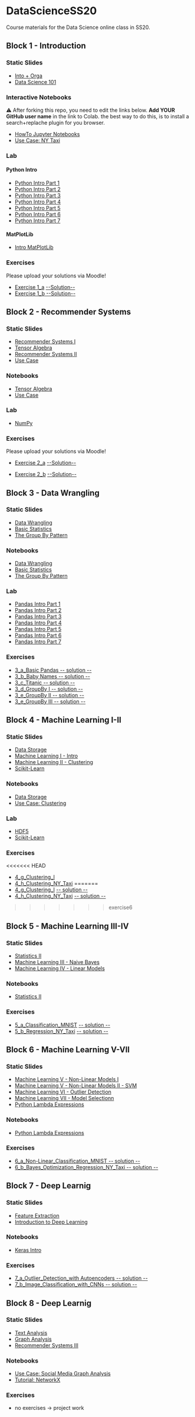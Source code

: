 # DataScienceSS20
Course materials for the Data Science online class in SS20.

## Block 1 - Introduction
### Static Slides
* [Into + Orga](Slides/01_a_Intro_and_Orga.pdf)
* [Data Science 101](Slides/01_b_Data_Science_101.pdf)

### Interactive Notebooks
:warning: After forking this repo, you need to edit the links below. **Add YOUR GitHub user name** in the link to Colab. the  best way to do this, is to install a search+replache plugin for you browser.

* [HowTo Jupyter Notebooks](https://colab.research.google.com/github/anakinsbrn/DataScienceSS20/blob/master/Notebooks/01_a_Jupyter-Intro.ipynb)
* [Use Case: NY Taxi](https://colab.research.google.com/github/anakinsbrn/DataScienceSS20/blob/master/Notebooks/01_b_UseCase_NY_Taxi.ipynb)

### Lab
#### Python Intro
* [Python Intro Part 1](https://colab.research.google.com/github/anakinsbrn/DataScienceSS20/blob/master/Notebooks/01_c_Python-Intro/01_variables.ipynb)
* [Python Intro Part 2](https://colab.research.google.com/github/anakinsbrn/DataScienceSS20/blob/master/Notebooks/01_c_Python-Intro/02_strings.ipynb)
* [Python Intro Part 3](https://colab.research.google.com/github/anakinsbrn/DataScienceSS20/blob/master/Notebooks/01_c_Python-Intro/03_data_structures.ipynb)
* [Python Intro Part 4](https://colab.research.google.com/github/anakinsbrn/DataScienceSS20/blob/master/Notebooks/01_c_Python-Intro/04_control_flow.ipynb)
* [Python Intro Part 5](https://colab.research.google.com/github/anakinsbrn/DataScienceSS20/blob/master/Notebooks/01_c_Python-Intro/05_functions.ipynb)
* [Python Intro Part 6](https://colab.research.google.com/github/anakinsbrn/DataScienceSS20/blob/master/Notebooks/01_c_Python-Intro/06_classes.ipynb)
* [Python Intro Part 7](https://colab.research.google.com/github/anakinsbrn/DataScienceSS20/blob/master/Notebooks/01_c_Python-Intro/07_modules.ipynb)
#### MatPlotLib
* [Intro MatPlotLib](https://colab.research.google.com/github/anakinsbrn/DataScienceSS20/blob/master/Notebooks/01_d_MatplotLib-Intro/Matplotlib-Intro.ipynb)

### Exercises
Please upload your solutions via Moodle!
* [Exercise 1_a](https://colab.research.google.com/github/anakinsbrn/DataScienceSS20/blob/master/Exercises/1_a_Python.ipynb) [--Solution--](https://colab.research.google.com/github/anakinsbrn/DataScienceSS20/blob/master/Exercises/1_a_Solution.ipynb)
* [Exercise 1_b](https://colab.research.google.com/github/anakinsbrn/DataScienceSS20/blob/master/Exercises/1_b_MatplotLib.ipynb)[ --Solution--](https://colab.research.google.com/github/anakinsbrn/DataScienceSS20/blob/master/Exercises/1_b-Solution.ipynb)

## Block 2 - Recommender Systems

### Static Slides
* [Recommender Systems I](Slides/02_a_Recommender_Systems_I.pdf)
* [Tensor Algebra](Slides/02_b_Tensor_Algebra.pdf )
* [Recommender Systems II](Slides/02_c_Recommender_Systems_II.pdf)
* [Use Case](Slides/02_d_Use_Case_Recommender_System.pdf)

### Notebooks
* [Tensor Algebra](https://colab.research.google.com/github/anakinsbrn/DataScienceSS20/blob/master/Notebooks/02_b_Tensor_Algebra.ipynb)
* [Use Case](https://colab.research.google.com/github/anakinsbrn/DataScienceSS20/blob/master/Notebooks/02_c_UseCase_RecommendationSystems.ipynb)

### Lab
* [NumPy](https://colab.research.google.com/github/anakinsbrn/DataScienceSS20/blob/master/Notebooks/02_d_Numpy.ipynb)


### Exercises
Please upload your solutions via Moodle!
* [Exercise 2_a](https://colab.research.google.com/github/anakinsbrn/DataScienceSS20/blob/master/Exercises/2_a_Numpy.ipynb) [--Solution--](https://colab.research.google.com/github/anakinsbrn/DataScienceSS20/blob/master/Exercises/2_a_Solution.ipynb)

* [Exercise 2_b](https://colab.research.google.com/github/anakinsbrn/DataScienceSS20/blob/master/Exercises/2_b_Recommender_SVD.ipynb) [--Solution--](https://colab.research.google.com/github/anakinsbrn/DataScienceSS20/blob/master/Exercises/2_b-Solution.ipynb)


## Block 3 - Data Wrangling

### Static Slides
* [Data Wrangling](Slides/03_a_Data_Wrangling.pdf)
* [Basic Statistics](Slides/03_b_Basic_Statistics.pdf)
* [The Group By Pattern](Slides/03_c_Group_By.pdf)


### Notebooks
* [Data Wrangling](https://colab.research.google.com/github/anakinsbrn/DataScienceSS20/blob/master/Notebooks/3_a_Data_Wrangling.ipynb)
* [Basic Statistics](https://colab.research.google.com/github/anakinsbrn/DataScienceSS20/blob/master/Notebooks/3_b_Basic_Statistics.ipynb)
* [The Group By Pattern](https://colab.research.google.com/github/anakinsbrn/DataScienceSS20/blob/master/Notebooks/3_c_GroupBy.ipynb)

### Lab
* [Pandas Intro Part 1](https://colab.research.google.com/github/anakinsbrn/DataScienceSS20/blob/master/Notebooks/03_c_Pandas-Intro/pandas_01.ipynb)
* [Pandas Intro Part 2](https://colab.research.google.com/github/anakinsbrn/DataScienceSS20/blob/master/Notebooks/03_c_Pandas-Intro/pandas_02.ipynb)
* [Pandas Intro Part 3](https://colab.research.google.com/github/anakinsbrn/DataScienceSS20/blob/master/Notebooks/03_c_Pandas-Intro/pandas_03.ipynb)
* [Pandas Intro Part 4](https://colab.research.google.com/github/anakinsbrn/DataScienceSS20/blob/master/Notebooks/03_c_Pandas-Intro/pandas_04.ipynb)
* [Pandas Intro Part 5](https://colab.research.google.com/github/anakinsbrn/DataScienceSS20/blob/master/Notebooks/03_c_Pandas-Intro/pandas_05.ipynb)
* [Pandas Intro Part 6](https://colab.research.google.com/github/anakinsbrn/DataScienceSS20/blob/master/Notebooks/03_c_Pandas-Intro/pandas_06.ipynb)
* [Pandas Intro Part 7](https://colab.research.google.com/github/anakinsbrn/DataScienceSS20/blob/master/Notebooks/03_c_Pandas-Intro/pandas_07.ipynb)

### Exercises
* [3_a_Basic Pandas](https://colab.research.google.com/github/anakinsbrn/DataScienceSS20/blob/master/Exercises/3_a_Basic_Pandas.ipynb)[ -- solution --](https://colab.research.google.com/github/anakinsbrn/DataScienceSS20/blob/master/Exercises/3_a_solution.ipynb)
* [3_b_Baby Names](https://colab.research.google.com/github/anakinsbrn/DataScienceSS20/blob/master/Exercises/3_b_Baby_Names.ipynb)[ -- solution --](https://colab.research.google.com/github/anakinsbrn/DataScienceSS20/blob/master/Exercises/3_b_solution.ipynb)
* [3_c_Titanic](https://colab.research.google.com/github/anakinsbrn/DataScienceSS20/blob/master/Exercises/3_c_Titanic.ipynb )[ -- solution --](https://colab.research.google.com/github/anakinsbrn/DataScienceSS20/blob/master/Exercises/3_c_solution.ipynb)
* [3_d_GroupBy I](https://colab.research.google.com/github/anakinsbrn/DataScienceSS20/blob/master/Exercises/3_d_GroupBy_I.ipynb)[ -- solution -- ](https://colab.research.google.com/github/anakinsbrn/DataScienceSS20/blob/master/Exercises/3_d_solution.ipynb)
* [3_e_GroupBy II](https://colab.research.google.com/github/anakinsbrn/DataScienceSS20/blob/master/Exercises/3_e_GroupBy_II.ipynb)[ -- solution --](https://colab.research.google.com/github/anakinsbrn/DataScienceSS20/blob/master/Exercises/3_e_solution.ipynb)
* [3_e_GroupBy III](https://colab.research.google.com/github/anakinsbrn/DataScienceSS20/blob/master/Exercises/3_f_GroupBy_II.ipynb)[ -- solution --](https://colab.research.google.com/github/anakinsbrn/DataScienceSS20/blob/master/Exercises/3_f_solution.ipynb)

## Block 4 - Machine Learning I-II

### Static Slides
* [Data Storage](Slides/04_a_Data_Storage.pdf)
* [Machine Learning I - Intro](Slides/04-b_Machine_Learning_I.pdf)
* [Machine Learning II - Clustering](Slides/04_c_Machine_Learning_II.pdf)
* [Scikit-Learn](Slides/04_f_Lab_Scikit-Learn.pdf)


### Notebooks
* [Data Storage](https://colab.research.google.com/github/anakinsbrn/DataScienceSS20/blob/master/Notebooks/04_a_Data_Storage.ipynb)
* [Use Case: Clustering](https://colab.research.google.com/github/anakinsbrn/DataScienceSS20/blob/master/Notebooks/04_d_UseCase_NY_Taxy_II.ipynb)

### Lab
* [HDF5](https://colab.research.google.com/github/anakinsbrn/DataScienceSS20/blob/master/Notebooks/04_e_Lab_HDF5.ipynb)
* [Scikit-Learn](https://colab.research.google.com/github/anakinsbrn/DataScienceSS20/blob/master/Notebooks/04_f_Lab_Scikit_Learn.ipynb)


### Exercises
<<<<<<< HEAD
* [4_g_Clustering_I](https://colab.research.google.com/github/anakinsbrn/DataScienceSS20/blob/master/Exercises/4_g_Clustering_I.ipynb)
* [4_h_Clustering_NY_Taxi](https://colab.research.google.com/github/anakinsbrn/DataScienceSS20/blob/master/Exercises/4_h_Clustering_II_NY_Taxy_II.ipynb)
=======
* [4_g_Clustering_I](https://colab.research.google.com/github/YOUR_USER_NAME_HERE/DataScienceSS20/blob/master/Exercises/4_g_Clustering_I.ipynb) [ -- solution --](https://colab.research.google.com/github/YOUR_USER_NAME_HERE/DataScienceSS20/blob/master/Exercises/4_g_Clustering_I_solution.ipynb)
* [4_h_Clustering_NY_Taxi](https://colab.research.google.com/github/YOUR_USER_NAME_HERE/DataScienceSS20/blob/master/Exercises/4_h_Clustering_II_NY_Taxy_II.ipynb) [ -- solution --](https://colab.research.google.com/github/YOUR_USER_NAME_HERE/DataScienceSS20/blob/master/Exercises/4_h_Clustering_II_NY_Taxy_II_solution.ipynb)
>>>>>>> exercise6


## Block 5 - Machine Learning III-IV

### Static Slides
* [Statistics II](Slides/05_a_Statistics_II.pdf)
* [Machine Learning III - Naive Bayes](Slides/05_b_Machine_Learning_III_bayes.pdf)
* [Machine Learning IV - Linear Models](Slides/05_c_Machine_Learning_IV_linear.pdf)


### Notebooks
* [Statistics II](https://colab.research.google.com/github/YOUR_USER_NAME_HERE/DataScienceSS20/blob/master/Notebooks/05_a_Statistics_Part_II.ipynb)

### Exercises
* [5_a_Classification_MNIST](https://colab.research.google.com/github/YOUR_USER_NAME_HERE/DataScienceSS20/blob/master/Exercises/5_a_Classification.ipynb)  [ -- solution --](https://colab.research.google.com/github/YOUR_USER_NAME_HERE/DataScienceSS20/blob/master/Exercises/5_a_Classification_solution.ipynb)
* [5_b_Regression_NY_Taxi](https://colab.research.google.com/github/YOUR_USER_NAME_HERE/DataScienceSS20/blob/master/Exercises/5_b_Regression_NY_Taxy.ipynb)  [ -- solution --](https://colab.research.google.com/github/YOUR_USER_NAME_HERE/DataScienceSS20/blob/master/Exercises/5_b_Regression_NY_Taxi_solution.ipynb)


## Block 6 - Machine Learning V-VII

### Static Slides
* [Machine Learning V - Non-Linear Models I](Slides/06_a_Machine_Learning_V_nonlinear_models_part_I.pdf)
* [Machine Learning V - Non-Linear Models II - SVM](Slides/06_b_Machine_Learning_V_nonlinear_models_part_II.pdf)
* [Machine Learning VI - Outlier Detection](Slides/06_c_Machine_Learning_VI_outlier_detection.pdf)
* [Machine Learning VII - Model Selectionn](Slides/06_d_Machine_Learning_VII_Model_Selection.pdf)
* [Python Lambda Expressions](Slides/06_e_Python_lambda.pdf)

### Notebooks
* [Python Lambda Expressions](https://colab.research.google.com/github/YOUR_USER_NAME_HERE/DataScienceSS20/blob/master/Notebooks/06_Lambda_Operators.ipynb)

### Exercises
* [6_a_Non-Linear_Classification_MNIST](https://colab.research.google.com/github/YOUR_USER_NAME_HERE/DataScienceSS20/blob/master/Exercises/6_a_Non-Linear_Classification.ipynb)[ -- solution --](https://colab.research.google.com/github/YOUR_USER_NAME_HERE/DataScienceSS20/blob/master/Exercises/6_a_Non-Linear_Classification_solution.ipynb)
* [6_b_Bayes_Optimization_Regression_NY_Taxi](https://colab.research.google.com/github/YOUR_USER_NAME_HERE/DataScienceSS20/blob/master/Exercises/6_b_AutoSkLearn_Regression_NY_Taxy.ipynb)[ -- solution --](https://colab.research.google.com/github/YOUR_USER_NAME_HERE/DataScienceSS20/blob/master/Exercises/6_b_AutoSkLearn_Regression_NY_Taxy_solution.ipynb)

## Block 7 - Deep Learnig

### Static Slides
* [Feature Extraction ](Slides/07_a_Machine_Learning_VII_Feature_Extraction.pdf)
* [Introduction to Deep Learning](Slides/07_b_Deep_Learning_Introduction.pdf)

### Notebooks
* [Keras Intro](https://colab.research.google.com/github/YOUR_USER_NAME_HERE/DataScienceSS20/blob/master/Notebooks/07_c_keras_intro.ipynb)

### Exercises
* [7_a_Outlier_Detection_with Autoencoders](https://colab.research.google.com/github/YOUR_USER_NAME_HERE/DataScienceSS20/blob/master/Exercises/7_a_Autoencoder.ipynb)[ -- solution --](https://colab.research.google.com/github/YOUR_USER_NAME_HERE/DataScienceSS20/blob/master/Exercises/7_a_Autoencoder_solution.ipynb)
* [7_b_Image_Classification_with_CNNs](https://colab.research.google.com/github/YOUR_USER_NAME_HERE/DataScienceSS20/blob/master/Exercises/7_b_CNNs.ipynb)[ -- solution --](https://colab.research.google.com/github/YOUR_USER_NAME_HERE/DataScienceSS20/blob/master/Exercises/7_b_CNNs_solution.ipynb)


## Block 8 - Deep Learnig

### Static Slides
* [Text Analysis](Slides/08_a_Text_Analysis.pdf)
* [Graph Analysis](Slides/08_b_Graph_Analysis.pdf)
* [Recommender Systems III](Slides/08_c_Recommender_Systems_III.pdf)


### Notebooks
* [Use Case: Social Media Graph Analysis](https://colab.research.google.com/github/YOUR_USER_NAME_HERE/DataScienceSS20/blob/master/Notebooks/08_c_Network_Usecase.ipynb)
* [Tutorial: NetworkX](https://colab.research.google.com/github/YOUR_USER_NAME_HERE/DataScienceSS20/blob/master/Notebooks/08_b_NetworkX_Tutorial.ipynb)

### Exercises
* no exercises -> project work

